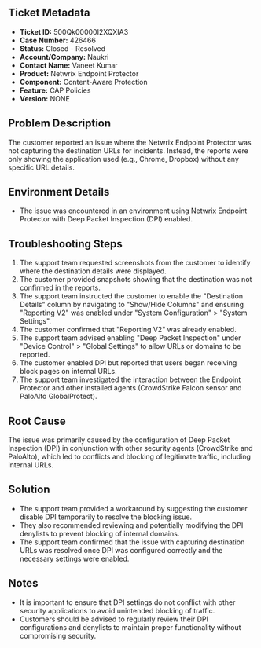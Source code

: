 ## Ticket Metadata
- **Ticket ID:** 500Qk00000I2XQXIA3
- **Case Number:** 426466
- **Status:** Closed - Resolved
- **Account/Company:** Naukri
- **Contact Name:** Vaneet Kumar
- **Product:** Netwrix Endpoint Protector
- **Component:** Content-Aware Protection
- **Feature:** CAP Policies
- **Version:** NONE

## Problem Description
The customer reported an issue where the Netwrix Endpoint Protector was not capturing the destination URLs for incidents. Instead, the reports were only showing the application used (e.g., Chrome, Dropbox) without any specific URL details.

## Environment Details
- The issue was encountered in an environment using Netwrix Endpoint Protector with Deep Packet Inspection (DPI) enabled.

## Troubleshooting Steps
1. The support team requested screenshots from the customer to identify where the destination details were displayed.
2. The customer provided snapshots showing that the destination was not confirmed in the reports.
3. The support team instructed the customer to enable the "Destination Details" column by navigating to "Show/Hide Columns" and ensuring "Reporting V2" was enabled under "System Configuration" > "System Settings".
4. The customer confirmed that "Reporting V2" was already enabled.
5. The support team advised enabling "Deep Packet Inspection" under "Device Control" > "Global Settings" to allow URLs or domains to be reported.
6. The customer enabled DPI but reported that users began receiving block pages on internal URLs.
7. The support team investigated the interaction between the Endpoint Protector and other installed agents (CrowdStrike Falcon sensor and PaloAlto GlobalProtect).

## Root Cause
The issue was primarily caused by the configuration of Deep Packet Inspection (DPI) in conjunction with other security agents (CrowdStrike and PaloAlto), which led to conflicts and blocking of legitimate traffic, including internal URLs.

## Solution
- The support team provided a workaround by suggesting the customer disable DPI temporarily to resolve the blocking issue.
- They also recommended reviewing and potentially modifying the DPI denylists to prevent blocking of internal domains.
- The support team confirmed that the issue with capturing destination URLs was resolved once DPI was configured correctly and the necessary settings were enabled.

## Notes
- It is important to ensure that DPI settings do not conflict with other security applications to avoid unintended blocking of traffic.
- Customers should be advised to regularly review their DPI configurations and denylists to maintain proper functionality without compromising security.